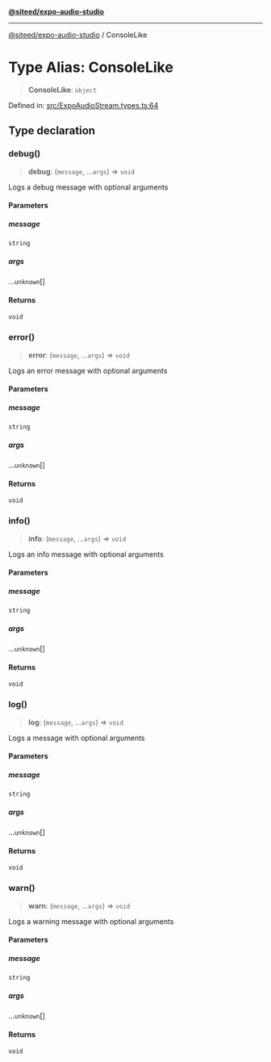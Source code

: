 [**@siteed/expo-audio-studio**](../README.md)

***

[@siteed/expo-audio-studio](../README.md) / ConsoleLike

# Type Alias: ConsoleLike

> **ConsoleLike**: `object`

Defined in: [src/ExpoAudioStream.types.ts:64](https://github.com/deeeed/expo-audio-stream/blob/9191a2cec8e21cd03a0d5be59d823583d449d9c9/packages/expo-audio-studio/src/ExpoAudioStream.types.ts#L64)

## Type declaration

### debug()

> **debug**: (`message`, ...`args`) => `void`

Logs a debug message with optional arguments

#### Parameters

##### message

`string`

##### args

...`unknown`[]

#### Returns

`void`

### error()

> **error**: (`message`, ...`args`) => `void`

Logs an error message with optional arguments

#### Parameters

##### message

`string`

##### args

...`unknown`[]

#### Returns

`void`

### info()

> **info**: (`message`, ...`args`) => `void`

Logs an info message with optional arguments

#### Parameters

##### message

`string`

##### args

...`unknown`[]

#### Returns

`void`

### log()

> **log**: (`message`, ...`args`) => `void`

Logs a message with optional arguments

#### Parameters

##### message

`string`

##### args

...`unknown`[]

#### Returns

`void`

### warn()

> **warn**: (`message`, ...`args`) => `void`

Logs a warning message with optional arguments

#### Parameters

##### message

`string`

##### args

...`unknown`[]

#### Returns

`void`
